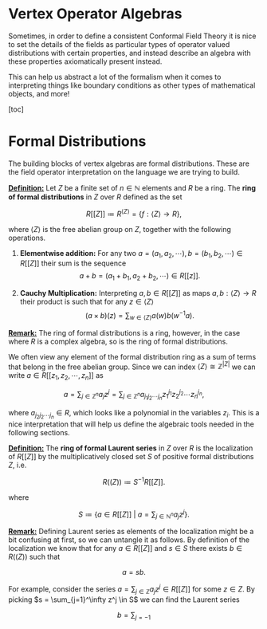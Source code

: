 # Vertex Operator Algebras

Sometimes, in order to define a consistent Conformal Field Theory it is nice to set the details of the fields as particular types of operator valued distributions with certain properties, and instead describe an algebra with these properties axiomatically present instead. 

This can help us abstract a lot of the formalism when it comes to interpreting things like boundary conditions as other types of mathematical objects, and more!

[toc]

# Formal Distributions

The building blocks of vertex algebras are formal distributions. These are the field operator interpretation on the language we are trying to build.

**<u>Definition:</u>** Let $Z$ be a finite set of $n \in \mathbb N$ elements and $R$ be a ring. The **ring of formal distributions** in $Z$ over $R$ defined as the set

$$
R[[Z]] \coloneqq R^{\langle Z\rangle} = \{f : \langle Z\rangle\to R\},
$$

where $\langle Z\rangle$ is the free abelian group on $Z$, together with the following operations.

1. **Elementwise addition:** For any two $a = (a_1,a_2,\cdots), b = (b_1,b_2,\cdots) \in R[[Z]]$ their sum is the sequence
   $$
   a+b = (a_1+b_1,a_2+b_2, \cdots) \in R[[z]].
   $$

2. **Cauchy Multiplication:** Interpreting $a,b \in R[[Z]]$ as maps $a,b: \langle Z\rangle \to R$ their product is such that for any $z \in \langle Z\rangle$ 
   $$
   (a\times b)(z) = \sum_{w \in \langle Z\rangle} a(w)b(w^{-1}a).
   $$

**<u>Remark:</u>** The ring of formal distributions is a ring, however, in the case where $R$ is a complex algebra, so is the ring of formal distributions. 

We often view any element of the formal distribution ring as a sum of terms that belong in the free abelian group. Since we can index $\langle Z\rangle \cong \mathbb Z^{|Z|}$ we can write $a \in R[[{z_1,z_2,\cdots,z_n}]]$ as

$$
a = \sum_{j \in \mathbb Z^n} a_j z^j = \sum_{j\in \mathbb Z^n} a_{j_1 j_2\cdots j_n} z_{1}^{j_1}z_{2}^{j_2}\cdots z_{n}^{j_n},
$$

where $a_{j_2j_2\cdots j_n} \in R$, which looks like a polynomial in the variables $z_i$. This is a nice interpretation that will help us define the algebraic tools needed in the following sections.

**<u>Definition:</u>** The **ring of formal Laurent series** in $Z$ over $R$  is the localization of $R[[Z]]$ by the multiplicatively closed set $S$ of positive formal distributions $Z$, i.e. 

$$
R((Z)) \coloneqq S^{-1} R[[Z]].
$$

where

$$
S \coloneqq \left \{a \in R[[Z]] \ \middle | \ a = \sum_{j\in \mathbb N^n} a_j z^j\right \}.
$$

**<u>Remark:</u>** Defining Laurent series as elements of the localization might be a bit confusing at first, so we can untangle it as follows. By definition of the localization we know that for any $a\in R[[Z]]$ and $s \in S$ there exists $b \in R((Z))$ such that

$$
a=sb.
$$

For example, consider the series $a = \sum_{j\in \mathbb Z} a_j z^j \in R[[Z]]$ for some $z \in Z$. By picking $s = \sum_{j=1}^\infty z^j \in S$ we can find the Laurent series

$$
b = \sum_{j=-1}
$$


 









